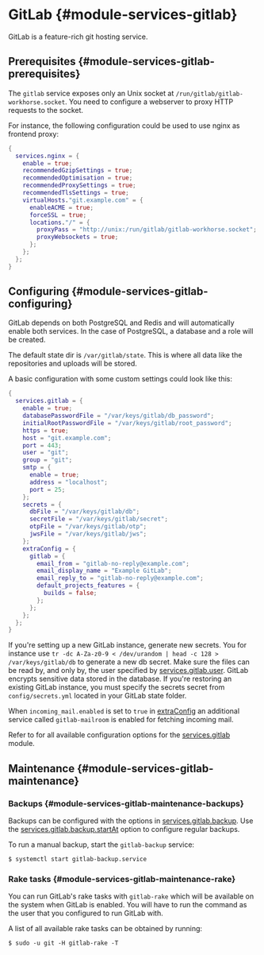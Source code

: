 # GitLab {#module-services-gitlab}

GitLab is a feature-rich git hosting service.

## Prerequisites {#module-services-gitlab-prerequisites}

The `gitlab` service exposes only an Unix socket at
`/run/gitlab/gitlab-workhorse.socket`. You need to
configure a webserver to proxy HTTP requests to the socket.

For instance, the following configuration could be used to use nginx as
frontend proxy:
```nix
{
  services.nginx = {
    enable = true;
    recommendedGzipSettings = true;
    recommendedOptimisation = true;
    recommendedProxySettings = true;
    recommendedTlsSettings = true;
    virtualHosts."git.example.com" = {
      enableACME = true;
      forceSSL = true;
      locations."/" = {
        proxyPass = "http://unix:/run/gitlab/gitlab-workhorse.socket";
        proxyWebsockets = true;
      };
    };
  };
}
```

## Configuring {#module-services-gitlab-configuring}

GitLab depends on both PostgreSQL and Redis and will automatically enable
both services. In the case of PostgreSQL, a database and a role will be
created.

The default state dir is `/var/gitlab/state`. This is where
all data like the repositories and uploads will be stored.

A basic configuration with some custom settings could look like this:
```nix
{
  services.gitlab = {
    enable = true;
    databasePasswordFile = "/var/keys/gitlab/db_password";
    initialRootPasswordFile = "/var/keys/gitlab/root_password";
    https = true;
    host = "git.example.com";
    port = 443;
    user = "git";
    group = "git";
    smtp = {
      enable = true;
      address = "localhost";
      port = 25;
    };
    secrets = {
      dbFile = "/var/keys/gitlab/db";
      secretFile = "/var/keys/gitlab/secret";
      otpFile = "/var/keys/gitlab/otp";
      jwsFile = "/var/keys/gitlab/jws";
    };
    extraConfig = {
      gitlab = {
        email_from = "gitlab-no-reply@example.com";
        email_display_name = "Example GitLab";
        email_reply_to = "gitlab-no-reply@example.com";
        default_projects_features = {
          builds = false;
        };
      };
    };
  };
}
```

If you're setting up a new GitLab instance, generate new
secrets. You for instance use
`tr -dc A-Za-z0-9 < /dev/urandom | head -c 128 > /var/keys/gitlab/db` to
generate a new db secret. Make sure the files can be read by, and
only by, the user specified by
[services.gitlab.user](#opt-services.gitlab.user). GitLab
encrypts sensitive data stored in the database. If you're restoring
an existing GitLab instance, you must specify the secrets secret
from `config/secrets.yml` located in your GitLab
state folder.

When `incoming_mail.enabled` is set to `true`
in [extraConfig](#opt-services.gitlab.extraConfig) an additional
service called `gitlab-mailroom` is enabled for fetching incoming mail.

Refer to [](#ch-options) for all available configuration
options for the [services.gitlab](#opt-services.gitlab.enable) module.

## Maintenance {#module-services-gitlab-maintenance}

### Backups {#module-services-gitlab-maintenance-backups}

Backups can be configured with the options in
[services.gitlab.backup](#opt-services.gitlab.backup.keepTime). Use
the [services.gitlab.backup.startAt](#opt-services.gitlab.backup.startAt)
option to configure regular backups.

To run a manual backup, start the `gitlab-backup` service:
```ShellSession
$ systemctl start gitlab-backup.service
```

### Rake tasks {#module-services-gitlab-maintenance-rake}

You can run GitLab's rake tasks with `gitlab-rake`
which will be available on the system when GitLab is enabled. You
will have to run the command as the user that you configured to run
GitLab with.

A list of all available rake tasks can be obtained by running:
```ShellSession
$ sudo -u git -H gitlab-rake -T
```
